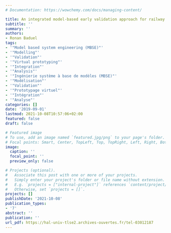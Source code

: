 ```yaml
---
# Documentation: https://wowchemy.com/docs/managing-content/

title: An integrated model-based early validation approach for railway systems
subtitle: ''
summary: ''
authors:
- Ronan Baduel
tags:
- '"Model based system engineering (MBSE)"'
- '"Modelling"'
- '"Validation"'
- '"Virtual prototyping"'
- '"Integration"'
- '"Analysis"'
- '"Ingénierie système à base de modèles (MBSE)"'
- '"Modélisation"'
- '"Validation"'
- '"Prototypage virtuel"'
- '"Intégration"'
- '"Analyse"'
categories: []
date: '2019-09-01'
lastmod: 2021-10-08T10:57:06+02:00
featured: false
draft: false

# Featured image
# To use, add an image named `featured.jpg/png` to your page's folder.
# Focal points: Smart, Center, TopLeft, Top, TopRight, Left, Right, BottomLeft, Bottom, BottomRight.
image:
  caption: ''
  focal_point: ''
  preview_only: false

# Projects (optional).
#   Associate this post with one or more of your projects.
#   Simply enter your project's folder or file name without extension.
#   E.g. `projects = ["internal-project"]` references `content/project/deep-learning/index.md`.
#   Otherwise, set `projects = []`.
projects: []
publishDate: '2021-10-08'
publication_types:
- '7'
abstract: ''
publication: ''
url_pdf: https://hal-univ-tlse2.archives-ouvertes.fr/tel-03012187
---
```

